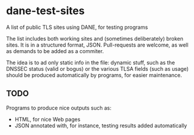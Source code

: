 # dane-test-sites
A list of public TLS sites using DANE, for testing programs

The list includes both working sites and (sometimes deliberately) broken sites. It is in a structured format, JSON. Pull-requests are welcome, as well as demands to be added as a commiter.

The idea is to ad only static info in the file: dynamic stuff, such as the DNSSEC status (valid or bogus) or the various TLSA fields (such as usage) should be produced automatically by programs, for easier maintenance.

## TODO

Programs to produce nice outputs such as:

* HTML, for nice Web pages
* JSON annotated with, for instance, testing results added automatically
